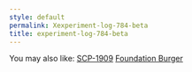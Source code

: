 ```yaml
---
style: default
permalink: Xexperiment-log-784-beta
title: experiment-log-784-beta
---
```

You may also like:
[SCP-1909](http://scp-wiki.net/scp-1909)
[Foundation Burger](http://scp-wiki.net/foundation-burger)
